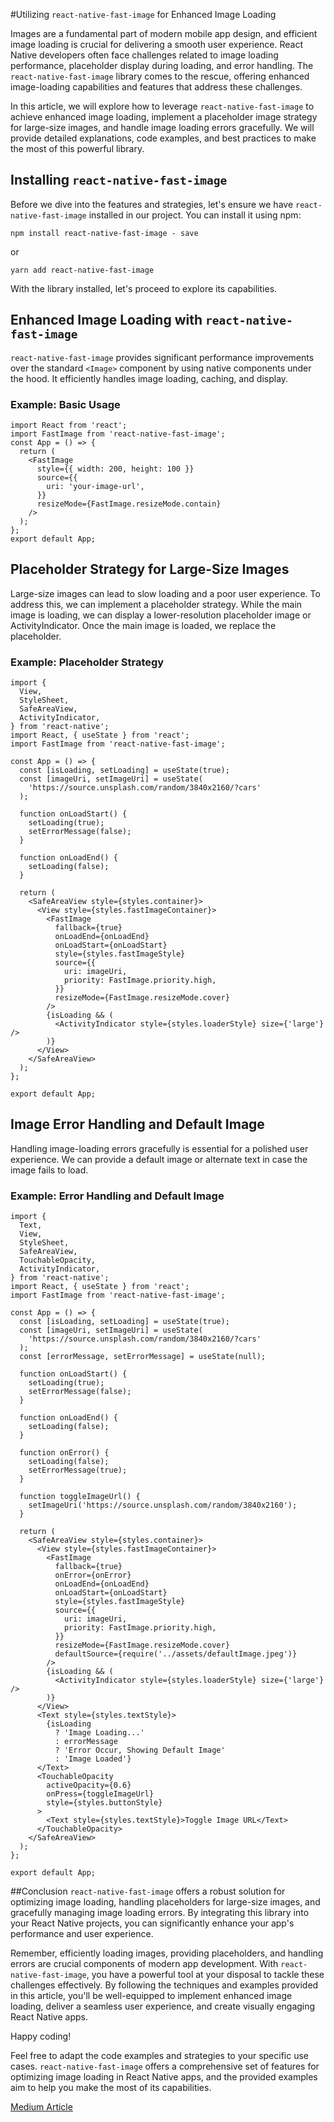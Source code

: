 #Utilizing `react-native-fast-image` for Enhanced Image Loading

Images are a fundamental part of modern mobile app design, and efficient image loading is crucial for delivering a smooth user experience. React Native developers often face challenges related to image loading performance, placeholder display during loading, and error handling. The `react-native-fast-image` library comes to the rescue, offering enhanced image-loading capabilities and features that address these challenges.

In this article, we will explore how to leverage `react-native-fast-image` to achieve enhanced image loading, implement a placeholder image strategy for large-size images, and handle image loading errors gracefully. We will provide detailed explanations, code examples, and best practices to make the most of this powerful library.

## Installing `react-native-fast-image`

Before we dive into the features and strategies, let's ensure we have `react-native-fast-image` installed in our project. You can install it using npm:

```
npm install react-native-fast-image - save
```

or

```
yarn add react-native-fast-image
```

With the library installed, let's proceed to explore its capabilities.

## Enhanced Image Loading with `react-native-fast-image`

`react-native-fast-image` provides significant performance improvements over the standard `<Image>` component by using native components under the hood. It efficiently handles image loading, caching, and display.

### Example: Basic Usage

```
import React from 'react';
import FastImage from 'react-native-fast-image';
const App = () => {
  return (
    <FastImage
      style={{ width: 200, height: 100 }}
      source={{
        uri: 'your-image-url',
      }}
      resizeMode={FastImage.resizeMode.contain}
    />
  );
};
export default App;
```

## Placeholder Strategy for Large-Size Images

Large-size images can lead to slow loading and a poor user experience. To address this, we can implement a placeholder strategy. While the main image is loading, we can display a lower-resolution placeholder image or ActivityIndicator. Once the main image is loaded, we replace the placeholder.

### Example: Placeholder Strategy

```
import {
  View,
  StyleSheet,
  SafeAreaView,
  ActivityIndicator,
} from 'react-native';
import React, { useState } from 'react';
import FastImage from 'react-native-fast-image';

const App = () => {
  const [isLoading, setLoading] = useState(true);
  const [imageUri, setImageUri] = useState(
    'https://source.unsplash.com/random/3840x2160/?cars'
  );

  function onLoadStart() {
    setLoading(true);
    setErrorMessage(false);
  }

  function onLoadEnd() {
    setLoading(false);
  }

  return (
    <SafeAreaView style={styles.container}>
      <View style={styles.fastImageContainer}>
        <FastImage
          fallback={true}
          onLoadEnd={onLoadEnd}
          onLoadStart={onLoadStart}
          style={styles.fastImageStyle}
          source={{
            uri: imageUri,
            priority: FastImage.priority.high,
          }}
          resizeMode={FastImage.resizeMode.cover}
        />
        {isLoading && (
          <ActivityIndicator style={styles.loaderStyle} size={'large'} />
        )}
      </View>
    </SafeAreaView>
  );
};

export default App;
```

## Image Error Handling and Default Image

Handling image-loading errors gracefully is essential for a polished user experience. We can provide a default image or alternate text in case the image fails to load.

### Example: Error Handling and Default Image

```
import {
  Text,
  View,
  StyleSheet,
  SafeAreaView,
  TouchableOpacity,
  ActivityIndicator,
} from 'react-native';
import React, { useState } from 'react';
import FastImage from 'react-native-fast-image';

const App = () => {
  const [isLoading, setLoading] = useState(true);
  const [imageUri, setImageUri] = useState(
    'https://source.unsplash.com/random/3840x2160/?cars'
  );
  const [errorMessage, setErrorMessage] = useState(null);

  function onLoadStart() {
    setLoading(true);
    setErrorMessage(false);
  }

  function onLoadEnd() {
    setLoading(false);
  }

  function onError() {
    setLoading(false);
    setErrorMessage(true);
  }

  function toggleImageUrl() {
    setImageUri('https://source.unsplash.com/random/3840x2160');
  }

  return (
    <SafeAreaView style={styles.container}>
      <View style={styles.fastImageContainer}>
        <FastImage
          fallback={true}
          onError={onError}
          onLoadEnd={onLoadEnd}
          onLoadStart={onLoadStart}
          style={styles.fastImageStyle}
          source={{
            uri: imageUri,
            priority: FastImage.priority.high,
          }}
          resizeMode={FastImage.resizeMode.cover}
          defaultSource={require('../assets/defaultImage.jpeg')}
        />
        {isLoading && (
          <ActivityIndicator style={styles.loaderStyle} size={'large'} />
        )}
      </View>
      <Text style={styles.textStyle}>
        {isLoading
          ? 'Image Loading...'
          : errorMessage
          ? 'Error Occur, Showing Default Image'
          : 'Image Loaded'}
      </Text>
      <TouchableOpacity
        activeOpacity={0.6}
        onPress={toggleImageUrl}
        style={styles.buttonStyle}
      >
        <Text style={styles.textStyle}>Toggle Image URL</Text>
      </TouchableOpacity>
    </SafeAreaView>
  );
};

export default App;
```

##Conclusion
`react-native-fast-image` offers a robust solution for optimizing image loading, handling placeholders for large-size images, and gracefully managing image loading errors. By integrating this library into your React Native projects, you can significantly enhance your app's performance and user experience.

Remember, efficiently loading images, providing placeholders, and handling errors are crucial components of modern app development. With `react-native-fast-image`, you have a powerful tool at your disposal to tackle these challenges effectively.
By following the techniques and examples provided in this article, you'll be well-equipped to implement enhanced image loading, deliver a seamless user experience, and create visually engaging React Native apps.

Happy coding!

Feel free to adapt the code examples and strategies to your specific use cases. `react-native-fast-image` offers a comprehensive set of features for optimizing image loading in React Native apps, and the provided examples aim to help you make the most of its capabilities.

[Medium Article](https://medium.com/@rosingh3342/utilizing-react-native-fast-image-for-enhanced-image-loading-633c0172afef)
